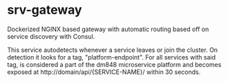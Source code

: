 # srv-gateway

Dockerized NGINX based gateway with automatic routing based off on service discovery with Consul.

This service autodetects whenever a service leaves or join the cluster. On detection it looks for a tag, "platform-endpoint". For all services with said tag, is considered a part of the dm848 microservice platform and becomes exposed at http://domain/api/{SERVICE-NAME}/ within 30 seconds.
